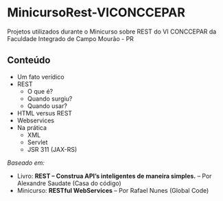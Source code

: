 # MinicursoRest-VICONCCEPAR

Projetos utilizados durante o Minicurso sobre REST do VI CONCCEPAR da Faculdade Integrado de Campo Mourão - PR



## Conteúdo
* Um fato verídico
* REST
  * O que é?
  * Quando surgiu?
  * Quando usar?
* HTML versus REST
* Webservices
* Na prática
  * XML
  * Servlet
  * JSR 311 (JAX-RS)


*Baseado em:*
* Livro: **REST – Construa API’s inteligentes de maneira simples.** – Por Alexandre Saudate (Casa do código)
* Minicurso: **RESTful WebServices** – Por Rafael Nunes (Global Code)
